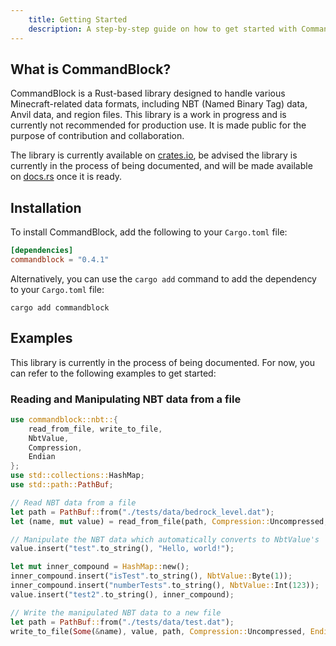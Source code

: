 ```yaml
---
    title: Getting Started
    description: A step-by-step guide on how to get started with CommandBlock.
---
```


## What is CommandBlock?

CommandBlock is a Rust-based library designed to handle various Minecraft-related data formats, including NBT (Named Binary Tag) data, Anvil data, and region files. This library is a work in progress and is currently not recommended for production use. It is made public for the purpose of contribution and collaboration.

The library is currently available on [crates.io](https://crates.io/crates/commandblock), be advised the library is currently in the process of being documented, and will be made available on [docs.rs](https://docs.rs/commandblock) once it is ready.

## Installation

To install CommandBlock, add the following to your `Cargo.toml` file:

```toml
[dependencies]
commandblock = "0.4.1"
```

Alternatively, you can use the `cargo add` command to add the dependency to your `Cargo.toml` file:

```shell
cargo add commandblock
```

## Examples

This library is currently in the process of being documented. For now, you can refer to the following examples to get started:

### Reading and Manipulating NBT data from a file

```rust
use commandblock::nbt::{
    read_from_file, write_to_file,
    NbtValue,
    Compression,
    Endian
};
use std::collections::HashMap;
use std::path::PathBuf;

// Read NBT data from a file
let path = PathBuf::from("./tests/data/bedrock_level.dat");
let (name, mut value) = read_from_file(path, Compression::Uncompressed, Endian::Little).unwrap();

// Manipulate the NBT data which automatically converts to NbtValue's
value.insert("test".to_string(), "Hello, world!");

let mut inner_compound = HashMap::new();
inner_compound.insert("isTest".to_string(), NbtValue::Byte(1));
inner_compound.insert("numberTests".to_string(), NbtValue::Int(123));
value.insert("test2".to_string(), inner_compound);

// Write the manipulated NBT data to a new file
let path = PathBuf::from("./tests/data/test.dat");
write_to_file(Some(&name), value, path, Compression::Uncompressed, Endian::Little).unwrap();
```
